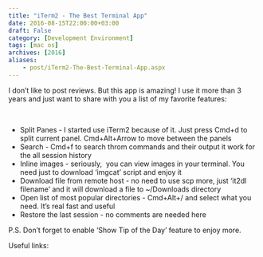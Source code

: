 ```yaml
---
title: "iTerm2 - The Best Terminal App"
date: 2016-08-15T22:00:00+03:00
draft: False
category: [Development Environment]
tags: [mac os]
archives: [2016]
aliases:
    - post/iTerm2-The-Best-Terminal-App.aspx
---
```



I don’t like to post reviews. But this app is amazing! I use it more than 3 years and just want to share with you a list of my favorite features:

 

- Split Panes - I started use iTerm2 because of it. Just press Cmd+d to split current panel. Cmd+Alt+Arrow to move between the panels
- Search - Cmd+f to search throm commands and their output it work for the all session history
- Inline images - seriously,  you can view images in your terminal. You need just to download ‘imgcat’ script and enjoy it
- Download file from remote host - no need to use scp more, just ‘it2dl filename’ and it will download a file to ~/Downloads directory
- Open list of most popular directories - Cmd+Alt+/ and select what you need. It’s real fast and useful
- Restore the last session - no comments are needed here

P.S. Don’t forget to enable ‘Show Tip of the Day’ feature to enjoy more.

Useful links:

 

 

